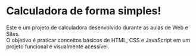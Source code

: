 # Calculadora de forma simples!

Este é um projeto de calculadora desenvolvido durante as aulas de Web e Sites.  
O objetivo é praticar conceitos básicos de HTML, CSS e JavaScript em um projeto funcional e visualmente acessível.
